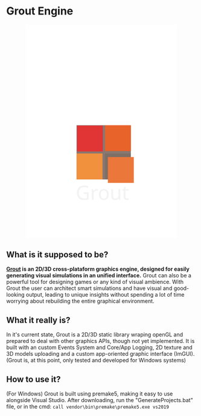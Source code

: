 # Grout Engine

<p align="center">
  <a href="https://github.com/RockFall-Productions/Grout">
    <img src="grout_logo.svg" width="400" alt="Grout Engine Logo">
  </a>
</p>

## What is it supposed to be?

**[Grout](https://github.com/RockFall-Productions/Grout) is an 2D/3D cross-plataform graphics engine, designed for easily generating visual simulations in an unified interface.** Grout can also be a powerful tool for designing games or any kind of visual ambience. With Grout the user can architect smart simulations and have visual and good-looking output, leading to unique insights without spending a lot of time worrying about rebuilding the entire graphical environment.

## What it really is?

In it's current state, Grout is a 2D/3D static library wraping openGL and prepared to deal with other graphics APIs, though not yet implemented. It is built with an custom Events System and Core/App Logging, 2D texture and 3D models uploading and a custom app-oriented graphic interface (ImGUI).
(Grout is, at this point, only tested and developed for Windows systems)

## How to use it?

(For Windows)
Grout is built using premake5, making it easy to use alongside Visual Studio. After downloading, run the "GenerateProjects.bat" file, or in the cmd:
```call vendor\bin\premake\premake5.exe vs2019```
